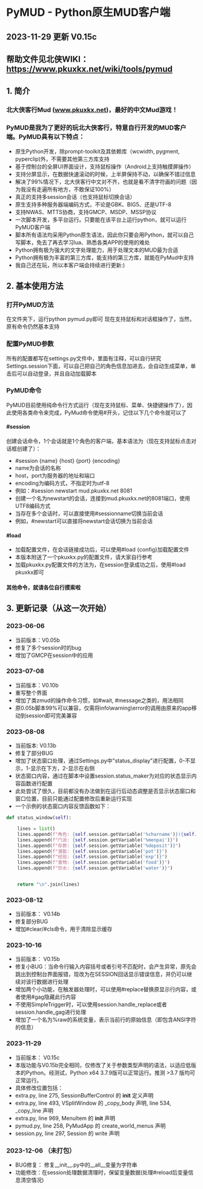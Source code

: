 # PyMUD - Python原生MUD客户端
## 2023-11-29 更新 V0.15c
## 帮助文件见北侠WIKI：  https://www.pkuxkx.net/wiki/tools/pymud
## 1. 简介
### 北大侠客行Mud (www.pkuxkx.net)，最好的中文Mud游戏！
### PyMUD是我为了更好的玩北大侠客行，特意自行开发的MUD客户端。PyMUD具有以下特点：
+ 原生Python开发，除prompt-toolkit及其依赖库（wcwidth, pygment, pyperclip)外，不需要其他第三方库支持
+ 基于控制台的全屏UI界面设计，支持鼠标操作（Android上支持触摸屏操作）
+ 支持分屏显示，在数据快速滚动的时候，上半屏保持不动，以确保不错过信息
+ 解决了99%情况下，北大侠客行中文对不齐，也就是看不清字符画的问题（因为我没有走遍所有地方，不敢保证100%）
+ 真正的支持多session会话（也支持鼠标切换会话）
+ 原生支持多种服务器端编码方式，不论是GBK、BIG5、还是UTF-8
+ 支持NWAS、MTTS协商，支持GMCP、MSDP、MSSP协议
+ 一次脚本开发，多平台运行。只要能在该平台上运行python，就可以运行PyMUD客户端
+ 脚本所有语法均采用Python原生语法，因此你只要会用Python，就可以自己写脚本，免去了再去学习lua、熟悉各类APP的使用的难处
+ Python拥有极为强大的文字处理能力，用于处理文本的MUD最为合适
+ Python拥有极为丰富的第三方库，能支持的第三方库，就能在PyMud中支持
+ 我自己还在玩，所以本客户端会持续进行更新:)
## 2. 基本使用方法
### 打开PyMUD方法
在文件夹下，运行python pymud.py即可
现在支持鼠标和对话框操作了，当然，原有命令仍然基本支持
### 配置PyMUD参数
所有的配置都写在settings.py文件中，里面有注释，可以自行研究
Settings.session下面，可以自己把自己的角色信息加进去，会自动生成菜单，单击后可以自动登录，并且自动加载脚本
### PyMUD命令
PyMUD目前使用纯命令行方式运行（现在支持鼠标、菜单、快捷键操作了），因此使用各类命令来完成，PyMud命令使用#开头，记住以下几个命令就可以了
#### #session
创建会话命令，1个会话就是1个角色的客户端，基本语法为（现在支持鼠标点击对话框创建了）：
+    #session {name} {host} {port} {encoding}
+    name为会话的名称
+    host，port为服务器的地址和端口
+    encoding为编码方式，不指定时为utf-8
+    例如：#session newstart mud.pkuxkx.net 8081
+    创建一个名为newstart的会话，连接到mud.pkuxkx.net的8081端口，使用UTF8编码方式
+ 当存在多个会话时，可以直接使用#sessionname切换当前会话
+ 例如，#newstart可以直接将newstart会话切换为当前会话
#### #load
+ 加载配置文件，在会话链接成功后，可以使用#load {config}加载配置文件
+ 本版本附送了一个pkuxkx.py的配置文件，请大家自行参考
+ 加载pkuxkx.py配置文件的方法为，在session登录成功之后，使用#load pkuxkx即可
#### 其他命令，就请各位自行摸索啦
## 3. 更新记录（从这一次开始）
### 2023-06-06
+ 当前版本：V0.05b
+ 修复了多个session时的bug
+ 增加了GMCP在session中的应用
### 2023-07-08
+ 当前版本：V0.10b
+ 重写整个界面
+ 增加了类zmud的操作命令习惯，如#wait, #message之类的，用法相同
+ 原0.05b脚本99%可以兼容，仅需将info\warning\error的调用由原来的app移动到session即可完美兼容

### 2023-08-08
+ 当前版本: V0.13b
+ 修复了部分BUG
+ 增加了状态窗口处理，通过Settings.py中"status_display"进行配置，0-不显示，1-显示在下方，2-显示在右侧
+ 状态窗口内容，通过在脚本中设置session.status_maker为对应的状态显示内容函数进行配置
+ 此处尝试了很久，目前都没有办法做到在运行后动态调整是否显示状态窗口和窗口位置，目前只能通过配置修改后重新运行实现
+ 一个示例的状态窗口内容反馈函数如下：

```Python
def status_window(self):

    lines = list()
    lines.append(f"角色: {self.session.getVariable('%charname')}({self.session.getVariable('%char')})")
    lines.append(f"门派: {self.session.getVariable('%menpai')}")
    lines.append(f"存款: {self.session.getVariable('%deposit')}")
    lines.append(f"潜能: {self.session.getVariable('pot')}")
    lines.append(f"经验: {self.session.getVariable('exp')}")
    lines.append(f"食物: {self.session.getVariable('food')}")
    lines.append(f"饮水: {self.session.getVariable('water')}")


    return "\n".join(lines)
```
### 2023-08-12
+ 当前版本： V0.14b
+ 修复部分BUG
+ 增加#clear/#cls命令，用于清除显示缓存

### 2023-10-16
+ 当前版本： V0.15b
+ 修复小BUG：当命令行输入内容括号或者引号不匹配时，会产生异常，原先会跳出到控制台界面报错，现改为在SESSION回话显示错误信息，并仍可以继续对该行数据进行处理
+ 增加两个小功能，在触发器处理时，可以使用#replace替换原显示行内容，或者使用#gag隐藏此行内容
+ 不使用SimpleTrigger时，可以使用session.handle_replace或者session.handle_gag进行处理
+ 增加了一个名为%raw的系统变量，表示当前行的原始信息（即包含ANSI字符的信息）

### 2023-11-29
+ 当前版本： V0.15c
+ 本版功能与V0.15b完全相同，仅修改了关于参数类型声明的语法，以适应低版本的Python。经测试，Python x64 3.7.9版可以正常运行。推测 >3.7 版均可正常运行。
+ 具体修改位置包括：
+ extra.py, line 275, SessionBufferControl 的 __init__ 定义声明
+ extra.py, line 493, VSplitWindow 的 _copy_body 声明, line 534, _copy_line 声明
+ extra.py, line 969, MenuItem 的 __init__ 声明
+ pymud.py, line 258, PyMudApp 的 create_world_menus 声明
+ session.py, line 297, Session 的 write 声明

### 2023-12-06 （未打包）
+ BUG修复： 修复__init__.py中的__all__变量为字符串
+ 功能修改：在session处理数据清理时，保留变量数据(处理#reload后变量信息清空情况)